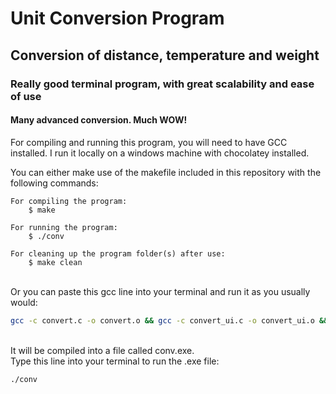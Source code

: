 # Unit Conversion Program

## Conversion of distance, temperature and weight

### Really good terminal program, with great scalability and ease of use

#### Many advanced conversion. Much WOW!

For compiling and running this program, you will need to have GCC installed.
I run it locally on a windows machine with chocolatey installed.

You can either make use of the makefile included in this repository with the following commands:

    For compiling the program:
        $ make

    For running the program:
        $ ./conv

    For cleaning up the program folder(s) after use:
        $ make clean

<br>
Or you can paste this gcc line into your terminal and run it as you usually would:

```sh
gcc -c convert.c -o convert.o && gcc -c convert_ui.c -o convert_ui.o && gcc -c units/distance/distance.c -o units/distance/distance.o && gcc -c units/distance/distance_ui.c -o units/distance/distance_ui.o && gcc -c units/temperature/temperature.c -o units/temperature/temperature.o && gcc -c units/temperature/temperature_ui.c -o units/temperature/temperature_ui.o && gcc -c units/weight/weight.c -o units/weight/weight.o && gcc -c units/weight/weight_ui.c -o units/weight/weight_ui.o && gcc convert.o convert_ui.o units/distance/distance.o units/distance/distance_ui.o units/temperature/temperature.o units/temperature/temperature_ui.o units/weight/weight.o units/weight/weight_ui.o -o conv
```

<br>
It will be compiled into a file called conv.exe. <br>
Type this line into your terminal to run the .exe file:

```sh
./conv
```